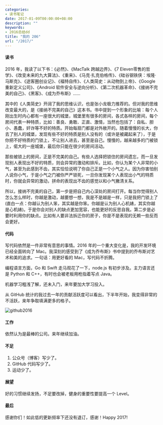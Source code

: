 ```yaml
---
categories:
- 读书笔记
date: 2017-01-09T00:00:00+08:00
description: ""
keywords:
- 2016总结dd
title: "我的 206"
url: "/2017/"
---
```


#### 读书

2016 年，我读了以下书：《必然》、《MacTalk 跨越边界》、《7 Eleven零售的哲学》、《改变未来的九大算法》、《重来》、《马克·扎克伯格传》、《硅谷钢铁侠：埃隆·马斯克》、《途客圈创业记》、《福特自传》、《人类简史：从动物到上帝》、《Google 重新定义公司》、《Android 软件安全与逆向分析》、《第二次机器革命》、《接纳不完美的自己》、《黑客》、《成为乔布斯》……

其中的《人类简史》开阔了我的思维认识，也是张小龙极力推荐的。但对我的思维改变最大的，是《接纳不完美的自己》这本书。书中提到一个形象的比喻：每个人刚出生时内心都有一座很大的城堡，城堡里有很多的房间，各式各样的房间，每个房间代表一种特质，比如：善良、勇敢、正直、激情，当然也包括了：自私、胆小、愚蠢，奸诈等不好的特质。开始每扇门都是对外敞开的。随着慢慢的长大，你去了别人的城堡，发现有些不好的特质是别人没有的（或许是被藏起来了），于是你把不好特质的门锁上，不让别人进去，甚至是自己。慢慢的，越来越多的门被锁上，偌大的一座城堡，最后你只能在很少的房间活动。

那些被锁上的房间，正是不完美的自己。有些人选择把锁住的房间遗忘，而一旦发现别人表现出不好的特质，则会异常的激动和排斥。比如，你认为某个人非常的小气，甚至为此感到不齿，其实恰恰说明了你自己正是一个小气之人。因为你害怕别人说你小气，于是小气之门被你严严锁死，一旦你发现某个人表现出小气的特质时，你就会异常的激动，拼命的表现出不齿的感觉以和小气撇清关系。

所以，接纳不完美的自己，第一步是把自己内心深处的房间打开。每当你觉得别人怎么怎么样时，你越是激动，越要想一想，我是不是越是一样，只是我把门锁上了(直白一点：你越认为别人笨，其实越是你笨。你越是认为别人心机婊，其实你越是心机婊)。于是你会对别人的缺点更加宽容，也能更好的反思自我。第二步是必要时利用你的缺点。比如有人要非法拆迁你的房子，你是不是表现的无赖一些反而会更好。

#### 代码

写代码依然是一件非常有意思的事情。2016 年的一个重大变化是，我的开发环境已经全面转向了 Mac。我深刻的感受到了《成为乔布斯》书中提到的乔布斯对艺术和美的追求。一句话：用更好看的 Mac，写代码不折腾。

编程语言方面，Go 和 Swift 走马观花了一下，node.js 有初步涉及。主力语言还是 Python 和 C++，有时也会被老板用枪指着写点 Java。

机器学习粗浅了解，还未入门，来年要加大学习投入。

从 GitHub 统计的我过去一年的贡献活跃度可以看出，下半年开始，我变得非常的不活跃，来年争取填满更多的格子。

![github2016](http://7xlx3k.com1.z0.glb.clouddn.com/github2016.png)

#### 工作

依然认为是最棒的公司。来年继续加油。

#### 不足

1. 公众号（博客）写少了。
2. GitHub 代码写少了。
3. 运动少了。

#### 展望

好的习惯继续发扬，不足要改掉，健身的重要性要提高一个 Level。

#### 最后

感谢你们！如此低的更新频率下还没有退订，感谢！Happy 2017!
